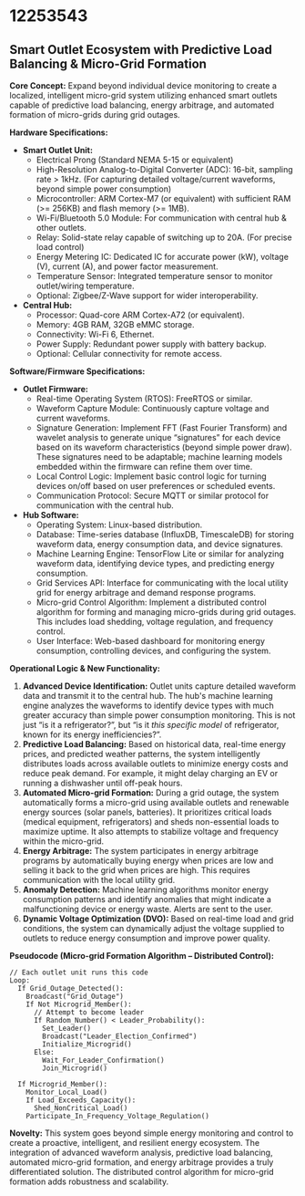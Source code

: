 # 12253543

## Smart Outlet Ecosystem with Predictive Load Balancing & Micro-Grid Formation

**Core Concept:** Expand beyond individual device monitoring to create a localized, intelligent micro-grid system utilizing enhanced smart outlets capable of predictive load balancing, energy arbitrage, and automated formation of micro-grids during grid outages.

**Hardware Specifications:**

*   **Smart Outlet Unit:**
    *   Electrical Prong (Standard NEMA 5-15 or equivalent)
    *   High-Resolution Analog-to-Digital Converter (ADC): 16-bit, sampling rate > 1kHz. (For capturing detailed voltage/current waveforms, beyond simple power consumption)
    *   Microcontroller: ARM Cortex-M7 (or equivalent) with sufficient RAM (>= 256KB) and flash memory (>= 1MB).
    *   Wi-Fi/Bluetooth 5.0 Module: For communication with central hub & other outlets.
    *   Relay: Solid-state relay capable of switching up to 20A. (For precise load control)
    *   Energy Metering IC: Dedicated IC for accurate power (kW), voltage (V), current (A), and power factor measurement.
    *   Temperature Sensor: Integrated temperature sensor to monitor outlet/wiring temperature.
    *   Optional: Zigbee/Z-Wave support for wider interoperability.
*   **Central Hub:**
    *   Processor: Quad-core ARM Cortex-A72 (or equivalent).
    *   Memory: 4GB RAM, 32GB eMMC storage.
    *   Connectivity: Wi-Fi 6, Ethernet.
    *   Power Supply: Redundant power supply with battery backup.
    *   Optional: Cellular connectivity for remote access.

**Software/Firmware Specifications:**

*   **Outlet Firmware:**
    *   Real-time Operating System (RTOS): FreeRTOS or similar.
    *   Waveform Capture Module: Continuously capture voltage and current waveforms.
    *   Signature Generation: Implement FFT (Fast Fourier Transform) and wavelet analysis to generate unique “signatures” for each device based on its waveform characteristics (beyond simple power draw). These signatures need to be adaptable; machine learning models embedded within the firmware can refine them over time.
    *   Local Control Logic: Implement basic control logic for turning devices on/off based on user preferences or scheduled events.
    *   Communication Protocol: Secure MQTT or similar protocol for communication with the central hub.
*   **Hub Software:**
    *   Operating System: Linux-based distribution.
    *   Database: Time-series database (InfluxDB, TimescaleDB) for storing waveform data, energy consumption data, and device signatures.
    *   Machine Learning Engine: TensorFlow Lite or similar for analyzing waveform data, identifying device types, and predicting energy consumption.
    *   Grid Services API: Interface for communicating with the local utility grid for energy arbitrage and demand response programs.
    *   Micro-grid Control Algorithm: Implement a distributed control algorithm for forming and managing micro-grids during grid outages. This includes load shedding, voltage regulation, and frequency control.
    *   User Interface: Web-based dashboard for monitoring energy consumption, controlling devices, and configuring the system.

**Operational Logic & New Functionality:**

1.  **Advanced Device Identification:** Outlet units capture detailed waveform data and transmit it to the central hub. The hub's machine learning engine analyzes the waveforms to identify device types with much greater accuracy than simple power consumption monitoring.  This is not just “is it a refrigerator?”, but “is it *this specific model* of refrigerator, known for its energy inefficiencies?”.
2.  **Predictive Load Balancing:** Based on historical data, real-time energy prices, and predicted weather patterns, the system intelligently distributes loads across available outlets to minimize energy costs and reduce peak demand.  For example, it might delay charging an EV or running a dishwasher until off-peak hours.
3.  **Automated Micro-grid Formation:** During a grid outage, the system automatically forms a micro-grid using available outlets and renewable energy sources (solar panels, batteries). It prioritizes critical loads (medical equipment, refrigerators) and sheds non-essential loads to maximize uptime. It also attempts to stabilize voltage and frequency within the micro-grid.
4.  **Energy Arbitrage:** The system participates in energy arbitrage programs by automatically buying energy when prices are low and selling it back to the grid when prices are high. This requires communication with the local utility grid.
5.  **Anomaly Detection:** Machine learning algorithms monitor energy consumption patterns and identify anomalies that might indicate a malfunctioning device or energy waste.  Alerts are sent to the user.
6.  **Dynamic Voltage Optimization (DVO):** Based on real-time load and grid conditions, the system can dynamically adjust the voltage supplied to outlets to reduce energy consumption and improve power quality.

**Pseudocode (Micro-grid Formation Algorithm – Distributed Control):**

```
// Each outlet unit runs this code
Loop:
  If Grid_Outage_Detected():
    Broadcast("Grid_Outage")
    If Not Microgrid_Member():
      // Attempt to become leader
      If Random_Number() < Leader_Probability():
        Set_Leader()
        Broadcast("Leader_Election_Confirmed")
        Initialize_Microgrid()
      Else:
        Wait_For_Leader_Confirmation()
        Join_Microgrid()

  If Microgrid_Member():
    Monitor_Local_Load()
    If Load_Exceeds_Capacity():
      Shed_NonCritical_Load()
    Participate_In_Frequency_Voltage_Regulation()
```

**Novelty:** This system goes beyond simple energy monitoring and control to create a proactive, intelligent, and resilient energy ecosystem. The integration of advanced waveform analysis, predictive load balancing, automated micro-grid formation, and energy arbitrage provides a truly differentiated solution. The distributed control algorithm for micro-grid formation adds robustness and scalability.
